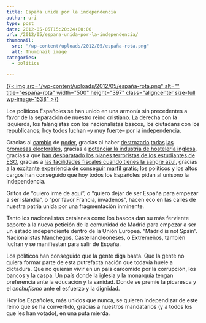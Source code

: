 ```yaml
---
title: España unida por la independencia
author: uri
type: post
date: 2012-05-05T15:20:24+00:00
url: /2012/05/espana-unida-por-la-independencia/
thumbnail:
  src: "/wp-content/uploads/2012/05/españa-rota.png"
  alt: Thumbnail image
categories:
  - politics

---
```

[{{< img src="/wp-content/uploads/2012/05/españa-rota.png" alt="" title="españa-rota" width="500" height="397" class="aligncenter size-full wp-image-1538" >}}][1]

Los políticos Españoles se han unido en una armonía sin precedentes a favor de la separación de nuestro reino cristiano. La derecha con la izquierda, los falangistas con los nacionalistas bascos, los ciutadans con los republicanos; hoy todos luchan &#8211;y muy fuerte&#8211; por la independencia. 

Gracias al [cambio][2] de [poder][3], gracias al haber [destrozado][4] [todas][5] [las promesas electorales][6], gracias a [potenciar la industria de hostelería inglesa][7], gracias a que [han desbaratado los planes terroristas de los estudiantes de ESO][8], gracias a [las facilidades fiscales cuando tienes la sangre azul][9], gracias a la [excitante experiencia de conseguir marfil gratis][10]; los políticos y los altos cargos han conseguido que hoy todos los Españoles pidan al unísono la independencia. 

Gritos de &#8220;quiero irme de aquí&#8221;, o &#8220;quiero dejar de ser España para empezar a ser Islandia&#8221;, o &#8220;por favor Francia, invádenos&#8221;, hacen eco en las calles de nuestra patria unida por una fragmentación inminente.

Tanto los nacionalistas catalanes como los bascos dan su más ferviente soporte a la nueva petición de la comunidad de Madrid para empezar a ser un estado independiente dentro de la Unión Europea. &#8220;Madrid is not Spain&#8221;. Nacionalistas Manchegos, Castellanoleoneses, o Extremeños, también luchan y se manifiestan para salir de España.

Los políticos han conseguido que la gente diga basta. Que la gente no quiera formar parte de esta putrefacta nación que todavía huele a dictadura. Que no quieran vivir en un país carcomido por la corrupción, los bancos y la caspa. Un país donde la iglesia y la monarquía tengan preferencia ante la educación y la sanidad. Donde se premie la picaresca y el _enchufismo_ ante el esfuerzo y la dignidad. 

Hoy los Españoles, más unidos que nunca, se quieren independizar de este reino que se ha convertido, gracias a nuestros mandatarios (y a todos los que les han votado), en una puta mierda.

 [1]: /wp-content/uploads/2012/05/españa-rota.png
 [2]: http://www.elconfidencial.com/espana/2011/11/20/rajoy-gana-con-mayoria-absoluta-y-rubalcaba-no-evita-la-peor-debacle-del-psoe-88057/
 [3]: http://www.elperiodico.com/es/noticias/elecciones-28n/20101128/artur-mas-gana-con-holgura-las-elecciones-sera-proximo-presidente-generalitat/600320.shtml
 [4]: http://www.youtube.com/watch?v=QlV_wFv0xWk&feature=related
 [5]: http://www.youtube.com/watch?v=6sTWDRBCwd8&feature=related
 [6]: http://www.youtube.com/watch?v=EpN07eLLJ2w&feature=related
 [7]: http://www.youtube.com/watch?v=IxI5ZatqMgI
 [8]: http://www.youtube.com/watch?v=xoMQqr65344&feature=related
 [9]: http://politica.elpais.com/politica/2012/05/02/actualidad/1335989603_949072.html
 [10]: http://www.flickr.com/photos/quilombo_samuel/7076328985/